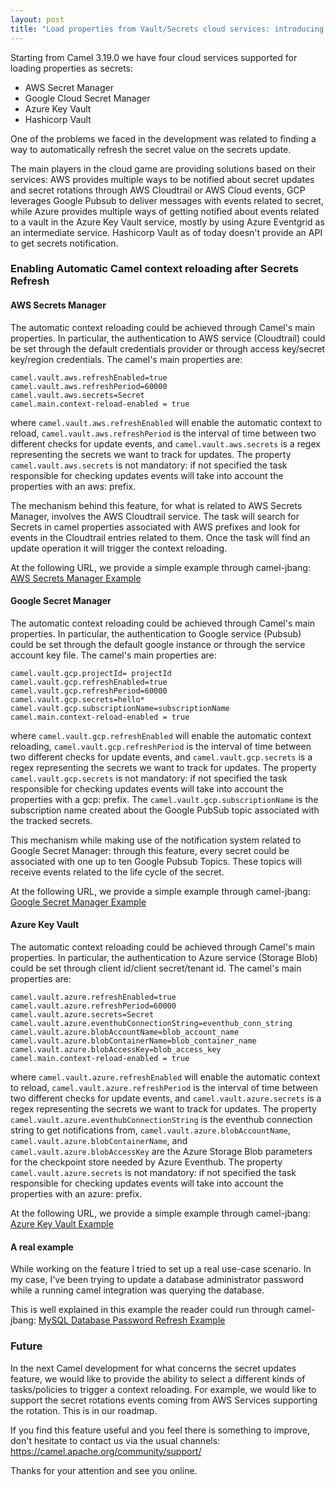 ```yaml
---
layout: post
title: "Load properties from Vault/Secrets cloud services: introducing Camel Context automatic refresh on secrets updates"
---
```


Starting from Camel 3.19.0 we have four cloud services supported for loading properties as secrets:

- AWS Secret Manager
- Google Cloud Secret Manager
- Azure Key Vault
- Hashicorp Vault

One of the problems we faced in the development was related to finding a way to automatically refresh the secret value on the secrets update.

The main players in the cloud game are providing solutions based on their services:
AWS provides multiple ways to be notified about secret updates and secret rotations through AWS Cloudtrail or AWS Cloud events, GCP leverages Google Pubsub to deliver messages with events related to secret, 
while Azure provides multiple ways of getting notified about events related to a vault in the Azure Key Vault service, mostly by using Azure Eventgrid as an intermediate service.
Hashicorp Vault as of today doesn't provide an API to get secrets notification.

### Enabling Automatic Camel context reloading after Secrets Refresh 

#### AWS Secrets Manager

The automatic context reloading could be achieved through Camel's main properties. In particular, the authentication to AWS service (Cloudtrail) could be set through the default credentials provider or through access key/secret key/region credentials. The camel's main properties are:

```
camel.vault.aws.refreshEnabled=true 
camel.vault.aws.refreshPeriod=60000 
camel.vault.aws.secrets=Secret 
camel.main.context-reload-enabled = true
```

where `camel.vault.aws.refreshEnabled` will enable the automatic context to reload, `camel.vault.aws.refreshPeriod` is the interval of time between two different checks for update events, and `camel.vault.aws.secrets` is a regex representing the secrets we want to track for updates.
The property `camel.vault.aws.secrets` is not mandatory: if not specified the task responsible for checking updates events will take into account the properties with an aws: prefix.

The mechanism behind this feature, for what is related to AWS Secrets Manager, involves the AWS Cloudtrail service. The task will search for Secrets in camel properties associated with AWS prefixes and look for events in the Cloudtrail entries related to them. Once the task will find an update operation it will trigger the context reloading.

At the following URL, we provide a simple example through camel-jbang: [AWS Secrets Manager Example](https://github.com/apache/camel-kamelets-examples/tree/main/jbang/aws-secrets-manager)

#### Google Secret Manager

The automatic context reloading could be achieved through Camel's main properties. In particular, the authentication to Google service (Pubsub) could be set through the default google instance or through the service account key file. The camel's main properties are:

```
camel.vault.gcp.projectId= projectId 
camel.vault.gcp.refreshEnabled=true 
camel.vault.gcp.refreshPeriod=60000 
camel.vault.gcp.secrets=hello* 
camel.vault.gcp.subscriptionName=subscriptionName 
camel.main.context-reload-enabled = true
```

where `camel.vault.gcp.refreshEnabled` will enable the automatic context reloading, `camel.vault.gcp.refreshPeriod` is the interval of time between two different checks for update events, and `camel.vault.gcp.secrets` is a regex representing the secrets we want to track for updates.
The property `camel.vault.gcp.secrets` is not mandatory: if not specified the task responsible for checking updates events will take into account the properties with a gcp: prefix.
The `camel.vault.gcp.subscriptionName` is the subscription name created about the Google PubSub topic associated with the tracked secrets.

This mechanism while making use of the notification system related to Google Secret Manager: through this feature, every secret could be associated with one up to ten Google Pubsub Topics. These topics will receive events related to the life cycle of the secret.

At the following URL, we provide a simple example through camel-jbang: [Google Secret Manager Example](https://github.com/apache/camel-kamelets-examples/tree/main/jbang/gcp-secret-manager-reloading)

#### Azure Key Vault

The automatic context reloading could be achieved through Camel's main properties. In particular, the authentication to Azure service (Storage Blob) could be set through client id/client secret/tenant id. The camel's main properties are:

```
camel.vault.azure.refreshEnabled=true 
camel.vault.azure.refreshPeriod=60000 
camel.vault.azure.secrets=Secret 
camel.vault.azure.eventhubConnectionString=eventhub_conn_string 
camel.vault.azure.blobAccountName=blob_account_name 
camel.vault.azure.blobContainerName=blob_container_name 
camel.vault.azure.blobAccessKey=blob_access_key 
camel.main.context-reload-enabled = true
```

where `camel.vault.azure.refreshEnabled` will enable the automatic context to reload, `camel.vault.azure.refreshPeriod` is the interval of time between two different checks for update events, and `camel.vault.azure.secrets` is a regex representing the secrets we want to track for updates.
The property `camel.vault.azure.eventhubConnectionString` is the eventhub connection string to get notifications from, `camel.vault.azure.blobAccountName`, `camel.vault.azure.blobContainerName`, and `camel.vault.azure.blobAccessKey` are the Azure Storage Blob parameters for the checkpoint store needed by Azure Eventhub.
The property `camel.vault.azure.secrets` is not mandatory: if not specified the task responsible for checking updates events will take into account the properties with an azure: prefix.

At the following URL, we provide a simple example through camel-jbang: [Azure Key Vault Example](https://github.com/apache/camel-kamelets-examples/tree/main/jbang/azure-key-vault-secrets-reloading)

#### A real example

While working on the feature I tried to set up a real use-case scenario. In my case, I've been trying to update a database administrator password while a running camel integration was querying the database.

This is well explained in this example the reader could run through camel-jbang: [MySQL Database Password Refresh Example](https://github.com/apache/camel-kamelets-examples/tree/main/jbang/aws-database-admin-secrets-refresh)

### Future

In the next Camel development for what concerns the secret updates feature, we would like to provide the ability to select a different kinds of tasks/policies to trigger a context reloading. For example, we would like to support the secret rotations events coming from AWS Services supporting the rotation. This is in our roadmap.

If you find this feature useful and you feel there is something to improve, don't hesitate to contact us via the usual channels: https://camel.apache.org/community/support/

Thanks for your attention and see you online.
